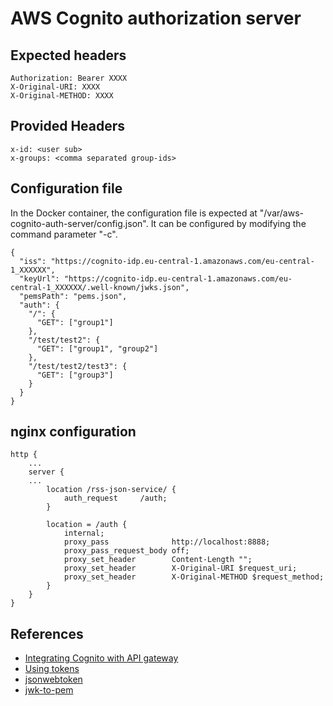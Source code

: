 # AWS Cognito authorization server

## Expected headers
```
Authorization: Bearer XXXX
X-Original-URI: XXXX
X-Original-METHOD: XXXX
```

## Provided Headers
```
x-id: <user sub>
x-groups: <comma separated group-ids>
```

## Configuration file
In the Docker container, the configuration file is expected at "/var/aws-cognito-auth-server/config.json".
It can be configured by modifying the command parameter "-c".
```
{
  "iss": "https://cognito-idp.eu-central-1.amazonaws.com/eu-central-1_XXXXXX",
  "keyUrl": "https://cognito-idp.eu-central-1.amazonaws.com/eu-central-1_XXXXXX/.well-known/jwks.json",
  "pemsPath": "pems.json",
  "auth": {
    "/": {
      "GET": ["group1"]
    },
    "/test/test2": {
      "GET": ["group1", "group2"]
    },
    "/test/test2/test3": {
      "GET": ["group3"]
    }
  }
}
```

## nginx configuration
```
http {
    ...
    server {
    ...
        location /rss-json-service/ {
            auth_request     /auth;
        }

        location = /auth {
            internal;
            proxy_pass              http://localhost:8888;
            proxy_pass_request_body off;
            proxy_set_header        Content-Length "";
            proxy_set_header        X-Original-URI $request_uri;
            proxy_set_header        X-Original-METHOD $request_method;
        }
    }
}
```

## References
  * [Integrating Cognito with API gateway](https://aws.amazon.com/blogs/mobile/integrating-amazon-cognito-user-pools-with-api-gateway/)
  * [Using tokens](https://docs.aws.amazon.com/cognito/latest/developerguide/amazon-cognito-user-pools-using-tokens-with-identity-providers.html)
  * [jsonwebtoken](https://www.npmjs.com/package/jsonwebtoken)
  * [jwk-to-pem](https://www.npmjs.com/package/jwk-to-pem)
